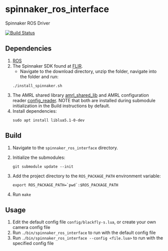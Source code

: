 # spinnaker_ros_interface

Spinnaker ROS Driver

[![Build Status](https://travis-ci.com/ut-amrl/spinnaker_ros_interface.svg?branch=master)](https://travis-ci.com/ut-amrl/spinnaker_ros_interface)


## Dependencies

1. [ROS](http://wiki.ros.org/Installation/)
1. The Spinnaker SDK found at [FLIR](https://meta.box.lenovo.com/v/link/view/a1995795ffba47dbbe45771477319cc3).
    - Navigate to the download directory, unzip the folder, navigate into the folder and run:
    ```
    ./install_spinnaker.sh
    ```
1. The AMRL shared library [amrl_shared_lib](https://github.com/ut-amrl/amrl_shared_lib) and AMRL configuration reader [config_reader](https://github.com/ut-amrl/config-reader). NOTE that both are installed during submodule initialization in the Build instructions by default.
1. Install dependencies:
    ```
    sudo apt install liblua5.1-0-dev
    ```

## Build

1. Navigate to the `spinnaker_ros_interface` directory.

1. Initialize the submodules:
    ```
    git submodule update --init
    ```

1. Add the project directory to the `ROS_PACKAGE_PATH` environment variable:
    ```
    export ROS_PACKAGE_PATH=`pwd`:$ROS_PACKAGE_PATH
    ```


1. Run `make`

## Usage

1. Edit the default config file `config/blackfly-s.lua`, or create your own camera config file
1. Run `./bin/spinnaker_ros_interface` to run with the default config file
1. Run `./bin/spinnaker_ros_interface --config <file.lua>` to run with the specified config file
